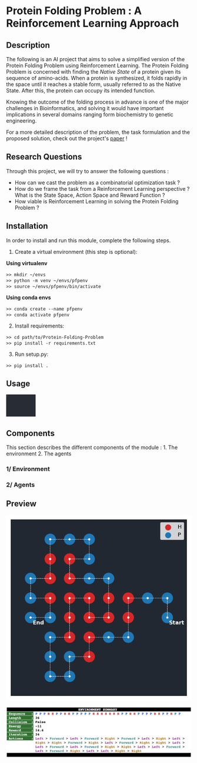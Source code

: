 # Protein Folding Problem : A Reinforcement Learning Approach

## Description

The following is an AI project that aims to solve a simplified version of the Protein Folding Problem using Reinforcement Learning. The Protein Folding Problem is concerned with finding the *Native State* of a protein given its sequence of amino-acids. When a protein is synthesized, it folds rapidly in the space until it reaches a stable form, usually referred to as the Native State. After this, the protein can occupy its intended function. 

Knowing the outcome of the folding process in advance is one of the major challenges in Bioinformatics, and solving it would have important implications in several domains ranging form biochemistry to genetic engineering.

For a more detailed description of the problem, the task formulation and the proposed solution, check out the project's [paper](https://github.com/SAMY-ER/Protein-Folding-Problem/blob/master/report/Protein%20Folding%20Problem%20-%20A%20Reinforcement%20Learning%20Approach.pdf) !

## Research Questions

Through this project, we will try to answer the following questions :

* How can we cast the problem as a combinatorial optimization task ?
* How do we frame the task from a Reinforcement Learning perspective ? What is the State Space, Action Space and Reward Function ?
* How viable is Reinforcement Learning in solving the Protein Folding Problem ?

##  Installation

In order to install and run this module, complete the following steps. 

1. Create a virtual environment (this step is optional):

**Using virtualenv**
```
>> mkdir ~/envs
>> python -m venv ~/envs/pfpenv
>> source ~/envs/pfpenv/bin/activate
```
**Using conda envs**
```
>> conda create --name pfpenv
>> conda activate pfpenv
```

2. Install requirements:
```
>> cd path/to/Protein-Folding-Problem
>> pip install -r requirements.txt
```

3. Run setup.py:
```
>> pip install .
```

## Usage


<img src="./docs/animated.svg" width="80" height="60">

## Components

This section describes the different components of the module : 
    1. The environment
    2. The agents

### 1/ Environment

### 2/ Agents


## Preview

![alt text](./report/figures/predicted_native_state.png "Predicted Native State - sequence : PPPHHPPHHPPPPPHHHHHHHPPHHPPPPHHPPHPP")

![alt text](./report/figures/env_summary.png "Environment Summary")
